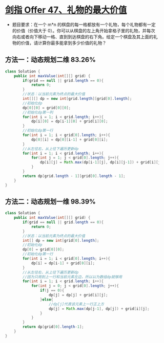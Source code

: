 # [剑指 Offer 47、礼物的最大价值](https://leetcode-cn.com/problems/li-wu-de-zui-da-jie-zhi-lcof/submissions/)

- 题目要求：在一个 m*n 的棋盘的每一格都放有一个礼物，每个礼物都有一定的价值（价值大于 0）。你可以从棋盘的左上角开始拿格子里的礼物，并每次向右或者向下移动一格、直到到达棋盘的右下角。给定一个棋盘及其上面的礼物的价值，请计算你最多能拿到多少价值的礼物？



## 方法一：动态规划二维 83.26%

```java
class Solution {
    public int maxValue(int[][] grid) {
        if(grid == null || grid.length == 0){
            return 0;
        }
        //状态：以当前元素为终点的最大价值
        int[][] dp = new int[grid.length][grid[0].length];
        //初始化dp
        dp[0][0] = grid[0][0];
        //初始化dp第一列
        for(int i = 1; i < grid.length; i++){
            dp[i][0] = dp[i-1][0] + grid[i][0];
        }
        //初始化dp第一行
        for(int i = 1; i < grid[0].length; i++){
            dp[0][i] = dp[0][i-1] + grid[0][i];
        }
        //从左往右，从上往下遍历更新dp
        for(int i = 1; i < grid.length; i++){
            for(int j = 1; j < grid[0].length; j++){
                dp[i][j] = Math.max(dp[i-1][j], dp[i][j-1]) + grid[i][j];
            }
        }
        return dp[grid.length - 1][grid[0].length - 1];
    }
}
```



## 方法二：动态规划一维 98.39%

```java
class Solution {
    public int maxValue(int[][] grid) {
        if(grid == null || grid.length == 0){
            return 0;
        }
        //状态：以当前元素为终点的最大价值
        int[] dp = new int[grid[0].length];
        //初始化dp
        dp[0] = grid[0][0];
        //初始化dp第一行
        for(int i = 1; i < grid[0].length; i++){
            dp[i] = dp[i-1] + grid[0][i];
        }
        //从左往右，从上往下遍历更新dp
        //因为只用到上一行和当前元素左边，所以以为数组dp就够用
        for(int i = 1; i < grid.length; i++){
            for(int j = 0; j < grid[0].length; j++){
                if(j == 0){
                    dp[j] = dp[j] + grid[i][j];
                }else{
                    //dp[j]代表该元素上一行正上方
                    dp[j] = Math.max(dp[j-1], dp[j]) + grid[i][j];
                }
            }
        }
        return dp[grid[0].length-1];
    }
}
```

